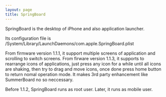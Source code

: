 ```yaml
---
layout: page
title: SpringBoard
---
```


SpringBoard is the desktop of iPhone and also application launcher.

Its configuration file is /System/Library/LaunchDaemons/com.apple.SpringBoard.plist

From firmware version 1.1.1, it support multiple screens of application and scrolling to switch screens. From firware version 1.1.3, it supports to rearrange icons of applications, just press any icon for a while until all icons are shaking, then try to drag and move icons, once done press home button to return nomal operation mode. It makes 3rd party enhancement like SummerBoard no so neccessary.

Before 1.1.2, SpringBoard runs as root user. Later, it runs as mobile user.

